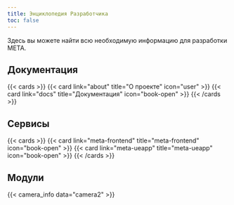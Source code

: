 ```yaml
---
title: Энциклопедия Разработчика
toc: false
---
```


Здесь вы можете найти всю необходимую информацию для разработки МЕТА.

## Документация

{{< cards >}}
  {{< card link="about" title="О проекте" icon="user" >}}
  {{< card link="docs" title="Документация" icon="book-open" >}}
{{< /cards >}}

## Сервисы

{{< cards >}}
  {{< card link="meta-frontend" title="meta-frontend" icon="book-open" >}}
  {{< card link="meta-ueapp" title="meta-ueapp" icon="book-open" >}}
{{< /cards >}}

## Модули

{{< camera_info data="camera2" >}}